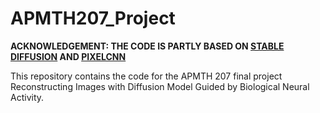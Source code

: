 # APMTH207_Project

<strong>ACKNOWLEDGEMENT: THE CODE IS PARTLY BASED ON [STABLE DIFFUSION](https://github.com/Stability-AI/stablediffusion) AND [PIXELCNN](https://github.com/ermongroup/ddim/blob/main/models/diffusion.py)</strong>

This repository contains the code for the APMTH 207 final project Reconstructing Images with Diffusion Model Guided by Biological Neural Activity.
